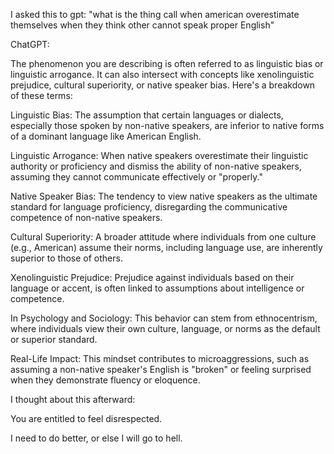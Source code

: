 I asked this to gpt: "what is the thing call when american overestimate themselves when they think other cannot speak proper English"

ChatGPT:

The phenomenon you are describing is often referred to as linguistic bias or linguistic arrogance. It can also intersect with concepts like xenolinguistic prejudice, cultural superiority, or native speaker bias. Here's a breakdown of these terms:

Linguistic Bias: The assumption that certain languages or dialects, especially those spoken by non-native speakers, are inferior to native forms of a dominant language like American English.

Linguistic Arrogance: When native speakers overestimate their linguistic authority or proficiency and dismiss the ability of non-native speakers, assuming they cannot communicate effectively or "properly."

Native Speaker Bias: The tendency to view native speakers as the ultimate standard for language proficiency, disregarding the communicative competence of non-native speakers.

Cultural Superiority: A broader attitude where individuals from one culture (e.g., American) assume their norms, including language use, are inherently superior to those of others.

Xenolinguistic Prejudice: Prejudice against individuals based on their language or accent, is often linked to assumptions about intelligence or competence.

In Psychology and Sociology:
This behavior can stem from ethnocentrism, where individuals view their own culture, language, or norms as the default or superior standard.

Real-Life Impact:
This mindset contributes to microaggressions, such as assuming a non-native speaker's English is "broken" or feeling surprised when they demonstrate fluency or eloquence.

I thought about this afterward:

You are entitled to feel disrespected.

I need to do better, or else I will go to hell.
